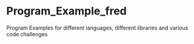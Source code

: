 # Program_Example_fred
Program Examples for different languages, different libraries and various code challenges
